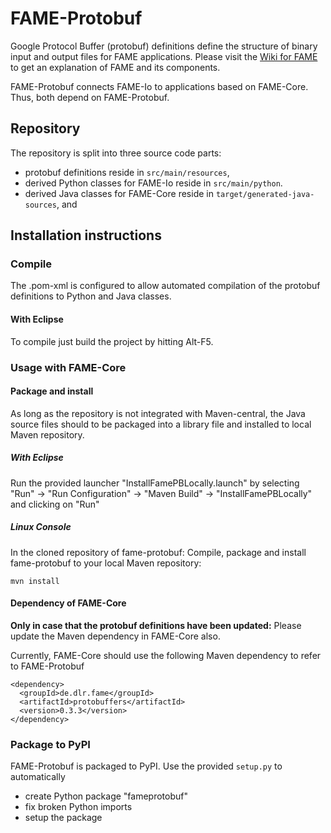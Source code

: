 # FAME-Protobuf
Google Protocol Buffer (protobuf) definitions define the structure of binary input and output files for FAME applications.
Please visit the [Wiki for FAME](https://gitlab.com/fame-framework/wiki/-/wikis/home) to get an explanation of FAME and its components.

FAME-Protobuf connects FAME-Io to applications based on FAME-Core. Thus, both depend on FAME-Protobuf.

## Repository
The repository is split into three source code parts:
* protobuf definitions reside in `src/main/resources`,
* derived Python classes for FAME-Io reside in `src/main/python`.
* derived Java classes for FAME-Core reside in `target/generated-java-sources`, and

## Installation instructions
### Compile
The .pom-xml is configured to allow automated compilation of the protobuf definitions to Python and Java classes. 
#### With Eclipse
To compile just build the project by hitting Alt-F5.

### Usage with FAME-Core
#### Package and install
As long as the repository is not integrated with Maven-central, the Java source files should to be packaged into a library file and installed to local Maven repository.
##### With Eclipse
Run the provided launcher "InstallFamePBLocally.launch" by selecting "Run" -> "Run Configuration" -> "Maven Build" -> "InstallFamePBLocally" and clicking on "Run"

##### Linux Console
In the cloned repository of fame-protobuf:
Compile, package and install fame-protobuf to your local Maven repository: 

```
mvn install
```

#### Dependency of FAME-Core
**Only in case that the protobuf definitions have been updated:** Please update the Maven dependency in FAME-Core also. 

Currently, FAME-Core should use the following Maven dependency to refer to FAME-Protobuf

```
<dependency>
  <groupId>de.dlr.fame</groupId>
  <artifactId>protobuffers</artifactId>
  <version>0.3.3</version>
</dependency>
```

### Package to PyPI
FAME-Protobuf is packaged to PyPI. Use the provided `setup.py` to automatically 
* create Python package "fameprotobuf"
* fix broken Python imports
* setup the package
